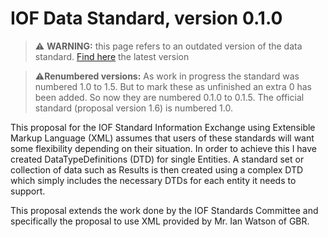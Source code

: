 # IOF Data Standard, version 0.1.0

> ⚠️ **WARNING:** this page refers to an outdated version of the data standard. [Find here](https://github.com/international-orienteering-federation/datastandard-v3) the latest version

> ⚠️**Renumbered versions:** As work in progress the standard was numbered 1.0 to 1.5. But to mark these as unfinished an extra 0 has been added. So now they are numbered 0.1.0 to 0.1.5. The official standard (proposal version 1.6) is numbered 1.0.


This proposal for the IOF Standard Information Exchange using Extensible Markup Language (XML) assumes that users of these standards will want some flexibility depending on their situation.  In order to achieve this I have created DataTypeDefinitions (DTD) for single Entities. A standard set or collection of data such as Results is then created using a complex DTD which simply includes the necessary DTDs for each entity it needs to support.

This proposal extends the work done by the IOF Standards Committee and specifically the proposal to use XML provided by Mr. Ian Watson of GBR.